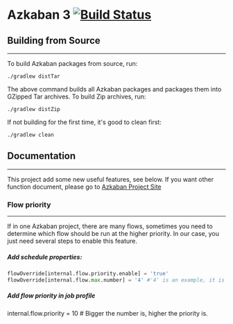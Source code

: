 Azkaban 3 [![Build Status](http://img.shields.io/travis/azkaban/azkaban.svg?style=flat)](https://travis-ci.org/azkaban/azkaban)
========

## Building from Source
--------------------

To build Azkaban packages from source, run:

```
./gradlew distTar
```

The above command builds all Azkaban packages and packages them into GZipped Tar archives. To build Zip archives, run:

```
./gradlew distZip
```

If not building for the first time, it's good to clean first:

```
./gradlew clean
```

## Documentation
-------------
This project add some new useful features, see below. If you want other function document, please go to [Azkaban Project Site](http://azkaban.github.io/) 
### Flow priority
------------
If in one Azkaban project, there are many flows, sometimes you need to determine which flow should be run at the higher priority.
In our case, you just need several steps to enable this feature.
##### Add schedule properties:
```python
flowOverride[internal.flow.priority.enable] = 'true'
flowOverride[internal.flow.max.number] = '4' #'4' is an example, it is determined by the requirements and resources of the environment.
```
##### Add flow priority in job profile
internal.flow.priority = 10 # Bigger the number is, higher the priority is. 



